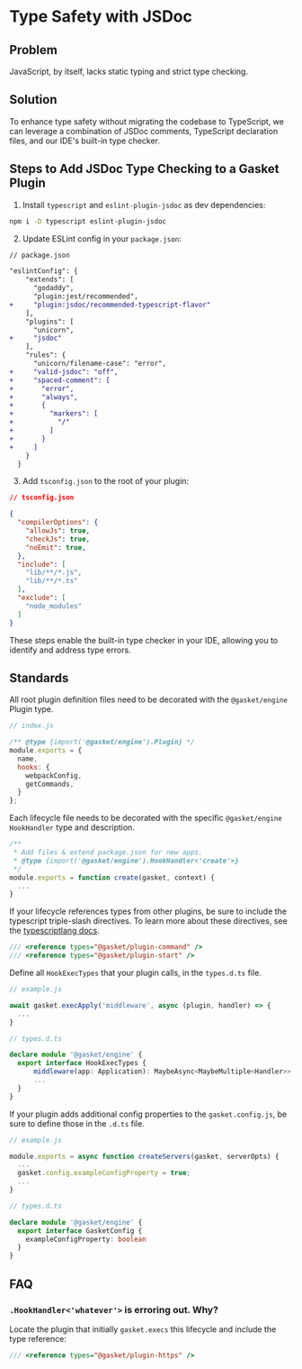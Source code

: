 # Type Safety with JSDoc

## Problem

JavaScript, by itself, lacks static typing and strict type checking.

## Solution

To enhance type safety without migrating the codebase to TypeScript, we can
leverage a combination of JSDoc comments, TypeScript declaration files, and our
IDE's built-in type checker.

## Steps to Add JSDoc Type Checking to a Gasket Plugin

1. Install `typescript` and `eslint-plugin-jsdoc` as dev dependencies:

```sh
npm i -D typescript eslint-plugin-jsdoc
```

<!-- TODO: Update this section and all of the plugins after the eslint-config-godaddy PR has been merged  -->
2. Update ESLint config in your `package.json`:

```diff
// package.json

"eslintConfig": {
    "extends": [
      "godaddy",
      "plugin:jest/recommended",
+     "plugin:jsdoc/recommended-typescript-flavor"
    ],
    "plugins": [
      "unicorn",
+     "jsdoc"
    ],
    "rules": {
      "unicorn/filename-case": "error",
+     "valid-jsdoc": "off",
+     "spaced-comment": [
+       "error",
+       "always",
+       {
+         "markers": [
+           "/"
+         ]
+       }
+     ]
    }
  }
```

3. Add `tsconfig.json` to the root of your plugin:

```json
// tsconfig.json

{
  "compilerOptions": {
    "allowJs": true,
    "checkJs": true,
    "noEmit": true,
  },
  "include": [
    "lib/**/*.js",
    "lib/**/*.ts"
  ],
  "exclude": [
    "node_modules"
  ]
}
```

These steps enable the built-in type checker in your IDE, allowing you to
identify and address type errors.

## Standards

All root plugin definition files need to be decorated with the `@gasket/engine`
Plugin type.

```js
// index.js

/** @type {import('@gasket/engine').Plugin} */
module.exports = {
  name,
  hooks: {
    webpackConfig,
    getCommands,
  }
};
```

Each lifecycle file needs to be decorated with the specific `@gasket/engine`
`HookHandler` type and description.

```js
/**
 * Add files & extend package.json for new apps.
 * @type {import('@gasket/engine').HookHandler<'create'>}
 */
module.exports = function create(gasket, context) {
  ...
}
```

If your lifecycle references types from other plugins, be sure to include the
typescript triple-slash directives. To learn more about these directives, see
the [typescriptlang docs].

```js
/// <reference types="@gasket/plugin-command" />
/// <reference types="@gasket/plugin-start" />
```

Define all `HookExecTypes` that your plugin calls, in the `types.d.ts` file.

```js
// example.js

await gasket.execApply('middleware', async (plugin, handler) => {
  ...
}
```

```ts
// types.d.ts

declare module '@gasket/engine' {
  export interface HookExecTypes {
      middleware(app: Application): MaybeAsync<MaybeMultiple<Handler>>;
      ...
  }
}
```

If your plugin adds additional config properties to the `gasket.config.js`, be sure to define those in the `.d.ts` file.

```js
// example.js

module.exports = async function createServers(gasket, serverOpts) {
  ...
  gasket.config.exampleConfigProperty = true;
  ...
}
```

```ts
// types.d.ts

declare module '@gasket/engine' {
  export interface GasketConfig {
    exampleConfigProperty: boolean
  }
}
```

## FAQ

### `.HookHandler<'whatever'>` is erroring out. Why?

Locate the plugin that initially `gasket.execs` this lifecycle and include the
type reference:

```js
/// <reference types="@gasket/plugin-https" />
```

<!-- LINKS -->
[typescriptlang docs]:
    (https://www.typescriptlang.org/docs/handbook/triple-slash-directives.html)
